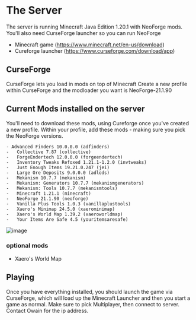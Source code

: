 # The Server
The server is running Minecraft Java Edition 1.20.1 with NeoForge mods. 
You'll also need CurseForge launcher so you can run NeoForge

- Minecraft game (https://www.minecraft.net/en-us/download)
- Cureforge launcher (https://www.curseforge.com/download/app)
  
## CurseForge
CurseForge lets you load in mods on top of Minecraft
Create a new profile within CurseForge and the modloader you want is NeoForge-21.1.90

## Current Mods installed on the server
You'll need to download these mods, using Cureforge once you've created a new profile. 
Within your profile, add these mods - making sure you pick the NeoForge versions.

   	- Advanced Finders 10.0.0.0 (adfinders)
	-	Collective 7.87 (collective)
	-	ForgeEndertech 12.0.0.0 (forgeendertech)
	-	Inventory Tweaks Refoxed 1.21.1-1.2.0 (invtweaks)
	-	Just Enough Items 19.21.0.247 (jei)
	-	Large Ore Deposits 9.0.0.0 (adlods)
	-	Mekanism 10.7.7 (mekanism)
	-	Mekanism: Generators 10.7.7 (mekanismgenerators)
	-	Mekanism: Tools 10.7.7 (mekanismtools)
	-	Minecraft 1.21.1 (minecraft)
	-	NeoForge 21.1.90 (neoforge)
	-	Vanilla Plus Tools 1.0.3 (vanillaplustools)
	-	Xaero's Minimap 24.5.0 (xaerominimap)
	-	Xaero's World Map 1.39.2 (xaeroworldmap)
	-	Your Items Are Safe 4.5 (youritemsaresafe)
 
![image](https://github.com/user-attachments/assets/dd3e8beb-d3ee-45c1-9e36-e9d1def4f174)


### optional mods

- Xaero's World Map

## Playing
Once you have everything installed, you should launch the game via CurseForge, which will load up the Minecraft Launcher and then you start a game as normal. Make sure to pick Multiplayer, then connect to server. Contact Owain for the ip address.


